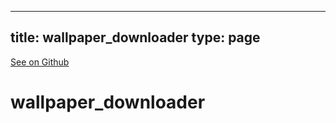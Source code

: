 
---
title: wallpaper_downloader
type: page
---

[See on Github](https://github.com/jakeroggenbuck/wallpaper_downloader/)

# wallpaper_downloader
